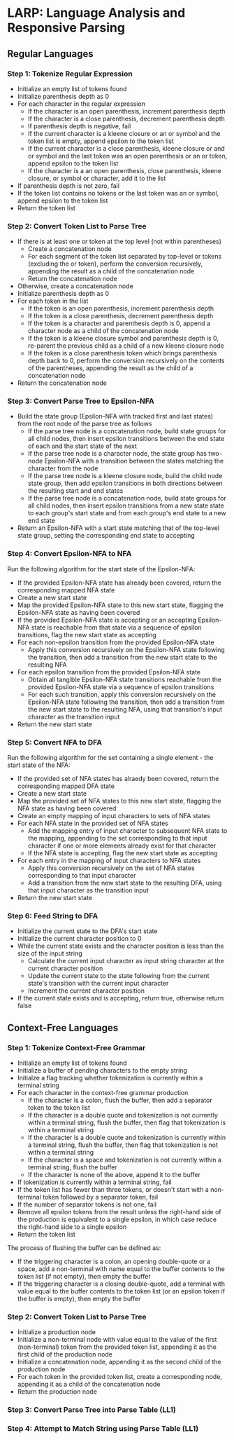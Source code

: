 # LARP: Language Analysis and Responsive Parsing

## Regular Languages

### Step 1: Tokenize Regular Expression

* Initialize an empty list of tokens found
* Initialize parenthesis depth as 0
* For each character in the regular expression
  * If the character is an open parenthesis, increment parenthesis depth
  * If the character is a close parenthesis, decrement parenthesis depth
  * If parenthesis depth is negative, fail
  * If the current character is a kleene closure or an or symbol and the token list is empty, append epsilon to the token list
  * If the current character is a close parenthesis, kleene closure or and or symbol and the last token was an open parenthesis or an or token, append epsilon to the token list
  * If the character is a an open parenthesis, close parenthesis, kleene closure, or symbol or character, add it to the list
* If parenthesis depth is not zero, fail
* If the token list contains no tokens or the last token was an or symbol, append epsilon to the token list
* Return the token list

### Step 2: Convert Token List to Parse Tree

* If there is at least one or token at the top level (not within parentheses)
  * Create a concatenation node
  * For each segment of the token list separated by top-level or tokens (excluding the or token), perform the conversion recursively, appending the result as a child of the concatenation node
  * Return the concatenation node
* Otherwise, create a concatenation node
* Initialize parenthesis depth as 0
* For each token in the list
  * If the token is an open parenthesis, increment parenthesis depth
  * If the token is a close parenthesis, decrement parenthesis depth
  * If the token is a character and parenthesis depth is 0, append a character node as a child of the concatenation node
  * If the token is a kleene closure symbol and parenthesis depth is 0, re-parent the previous child as a child of a new kleene closure node
  * If the token is a close parenthesis token which brings parenthesis depth back to 0, perform the conversion recursively on the contents of the parentheses, appending the result as the child of a concatenation node
* Return the concatenation node

### Step 3: Convert Parse Tree to Epsilon-NFA

* Build the state group (Epsilon-NFA with tracked first and last states) from the root node of the parse tree as follows
  * If the parse tree node is a concatenation node, build state groups for all child nodes, then insert epsilon transitions between the end state of each and the start state of the next
  * If the parse tree node is a character node, the state group has two-node Epsilon-NFA with a transition between the states matching the character from the node
  * If the parse tree node is a kleene closure node, build the child node state group, then add epsilon transitions in both directions between the resulting start and end states
  * If the parse tree node is a concatenation node, build state groups for all child nodes, then insert epsilon transitions from a new state state to each group's start state and from each group's end state to a new end state
* Return an Epsilon-NFA with a start state matching that of the top-level state group, setting the corresponding end state to accepting

### Step 4: Convert Epsilon-NFA to NFA

Run the following algorithm for the start state of the Epsilon-NFA:

* If the provided Epsilon-NFA state has already been covered, return the corresponding mapped NFA state
* Create a new start state
* Map the provided Epsilon-NFA state to this new start state, flagging the Epsilon-NFA state as having been covered
* If the provided Epsilon-NFA state is accepting or an accepting Epsilon-NFA state is reachable from that state via a sequence of epsilon transitions, flag the new start state as accepting
* For each non-epsilon transition from the provided Epsilon-NFA state
  * Apply this conversion recursively on the Epsilon-NFA state following the transition, then add a transition from the new start state to the resulting NFA
* For each epsilon transition from the provided Epsilon-NFA state
  * Obtain all tangible Epsilon-NFA state transitions reachable from the provided Epsilon-NFA state via a sequence of epsilon transitions
  * For each such transition, apply this conversion recursively on the Epsilon-NFA state following the transition, then add a transition from the new start state to the resulting NFA, using that transition's input character as the transition input
* Return the new start state

### Step 5: Convert NFA to DFA

Run the following algorithm for the set containing a single element - the start state of the NFA:

* If the provided set of NFA states has alraedy been covered, return the corresponding mapped DFA state
* Create a new start state
* Map the provided set of NFA states to this new start state, flagging the NFA state as having been covered
* Create an empty mapping of input characters to sets of NFA states
* For each NFA state in the provided set of NFA states
  * Add the mapping entry of input character to subsequent NFA state to the mapping, appending to the set corresponding to that input character if one or more elements already exist for that character
  * If the NFA state is accepting, flag the new start state as accepting
* For each entry in the mapping of input characters to NFA states
  * Apply this conversion recursively on the set of NFA states corresponding to that input character
  * Add a transition from the new start state to the resulting DFA, using that input character as the transition input
* Return the new start state

### Step 6: Feed String to DFA

* Initialize the current state to the DFA's start state
* Initialize the current character position to 0
* While the current state exists and the character position is less than the size of the input string
  * Calculate the current input character as input string character at the current character position
  * Update the current state to the state following from the current state's transition with the current input character
  * Increment the current character position
* If the current state exists and is accepting, return true, otherwise return false

## Context-Free Languages

### Step 1: Tokenize Context-Free Grammar

* Initialize an empty list of tokens found
* Initialize a buffer of pending characters to the empty string
* Initialze a flag tracking whether tokenization is currently within a terminal string
* For each character in the context-free grammar production
  * If the character is a colon, flush the buffer, then add a separator token to the token list
  * If the character is a double quote and tokenization is not currently within a terminal string, flush the buffer, then flag that tokenization is within a terminal string
  * If the character is a double quote and tokenization is currently within a terminal string, flush the buffer, then flag that tokenization is not within a terminal string
  * If the character is a space and tokenization is not currently within a terminal string, flush the buffer
  * If the character is none of the above, append it to the buffer
* If tokenization is currently within a terminal string, fail
* If the token list has fewer than three tokens, or doesn't start with a non-terminal token followed by a separator token, fail
* If the number of separator tokens is not one, fail
* Remove all epsilon tokens from the result unless the right-hand side of the production is equivalent to a single epsilon, in which case reduce the right-hand side to a single epsilon
* Return the token list

The process of flushing the buffer can be defined as:

* If the triggering character is a colon, an opening double-quote or a space, add a non-terminal with name equal to the buffer contents to the token list (if not empty), then empty the buffer
* If the triggering character is a closing double-quote, add a terminal with value equal to the buffer contents to the token list (or an epsilon token if the buffer is empty), then empty the buffer

### Step 2: Convert Token List to Parse Tree

* Initialize a production node
* Initialize a non-terminal node with value equal to the value of the first (non-terminal) token from the provided token list, appending it as the first child of the production node
* Initialize a concatenation node, appending it as the second child of the production node
* For each token in the provided token list, create a corresponding node, appending it as a child of the concatenation node
* Return the production node

### Step 3: Convert Parse Tree into Parse Table (LL1)

### Step 4: Attempt to Match String using Parse Table (LL1)
